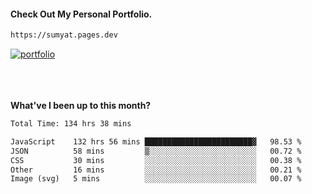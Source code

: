 #### Check Out My Personal Portfolio.
````bash
https://sumyat.pages.dev
````

<a href='https://sumyat.pages.dev/'>
    <img src='https://github.com/sumyat-aung/sumyat-aung/assets/108873224/c9b4f2be-c585-4dd3-84e1-692c3854a6d8' alt='portfolio' align='center' />
</a>


<br />
<br />


<br />
<br />

**What've I been up to this month?**

<!--START_SECTION:waka-->

```txt
Total Time: 134 hrs 38 mins

JavaScript    132 hrs 56 mins ████████████████████████▓   98.53 %
JSON          58 mins         ▒░░░░░░░░░░░░░░░░░░░░░░░░   00.72 %
CSS           30 mins         ░░░░░░░░░░░░░░░░░░░░░░░░░   00.38 %
Other         16 mins         ░░░░░░░░░░░░░░░░░░░░░░░░░   00.21 %
Image (svg)   5 mins          ░░░░░░░░░░░░░░░░░░░░░░░░░   00.07 %
```

<!--END_SECTION:waka-->




